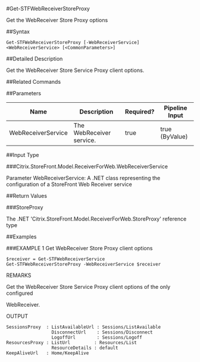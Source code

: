 #Get-STFWebReceiverStoreProxy
Get the WebReceiver Store Proxy options
##Syntax
```Get-STFWebReceiverStoreProxy [-WebReceiverService] <WebReceiverService> [<CommonParameters>]
```
##Detailed Description
Get the WebReceiver Store Service Proxy client options.
##Related Commands
##Parameters
|Name|Description|Required?|Pipeline Input||--|--|--|--||WebReceiverService|The WebReceiver service.|true|true (ByValue)|##Input Type
###Citrix.StoreFront.Model.ReceiverForWeb.WebReceiverService
Parameter WebReceiverService: A .NET class representing the configuration of a StoreFront Web Receiver service
##Return Values
###StoreProxy
The .NET 'Citrix.StoreFront.Model.ReceiverForWeb.StoreProxy' reference type
##Examples
###EXAMPLE 1 Get WebReceiver Store Proxy client options
```$receiver = Get-STFWebReceiverService
Get-STFWebReceiverStoreProxy -WebReceiverService $receiver
```
REMARKS
Get the WebReceiver Store Service Proxy client options of the only configured
WebReceiver.
OUTPUT
```SessionsProxy  : ListAvailableUrl : Sessions/ListAvailable
                 DisconnectUrl    : Sessions/Disconnect
                 LogoffUrl        : Sessions/Logoff
ResourcesProxy : ListUrl         : Resources/List
                 ResourceDetails : default
KeepAliveUrl   : Home/KeepAlive
```
